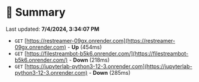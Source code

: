# 📖 Summary
Last updated: **7/4/2024, 3:34:07 PM**

- `GET` [https://restreamer-09gx.onrender.com](https://restreamer-09gx.onrender.com) - **Up** (454ms)
- `GET` [https://filestreambot-b5k6.onrender.com/](https://filestreambot-b5k6.onrender.com/) - **Down** (218ms)
- `GET` [https://jupyterlab-python3-12-3.onrender.com](https://jupyterlab-python3-12-3.onrender.com) - **Down** (285ms)
